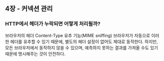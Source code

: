 ## 4장 - 커넥션 관리

### HTTP에서 헤더가 누락되면 어떻게 처리될까?

브라우저의 헤더 Content-Type 유추 기능(MIME sniffing)
브라우저가 자동으로 이러한 헤더를 유추할 수 있기 때문에, 별도의 헤더 설정이 없어도 제대로 동작한다.
하지만, 모든 브라우저에서 동작하지 않을 수 있으며, 예측하지 못하는 결과를 가져올 수도 있기 때문에 명시해주는 것이 안전하다.
